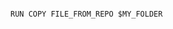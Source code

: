 <!-- usedin: [ _includes/_inlines/Deployment/common/build-grid/build-grid_envoironment-variables-in-buildgrid-v1.md] -->

```

RUN COPY FILE_FROM_REPO $MY_FOLDER

```
